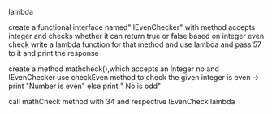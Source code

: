 lambda

create a functional interface named" IEvenChecker" with method accepts integer and checks whether it can 
return true or false based on integer even check
write a lambda function for that method
and use lambda and pass 57 to it and print the response

create a method mathcheck(),which accepts an Integer no and IEvenChecker
use checkEven method to check the given integer is even -> print "Number is even"
else print " No is odd"

call mathCheck method with 34 and respective IEvenCheck lambda